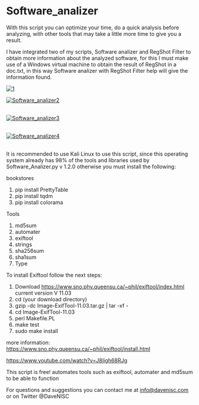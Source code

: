 # Software_analizer
With this script you can optimize your time, do a quick analysis before analyzing, with other tools that may take a little  more time to give you a result. 

I have integrated two of my scripts, Software analizer and RegShot Filter to obtain more information about the analyzed software, for this I must make use of a Windows virtual machine to obtain the result of RegShot in a doc.txt, in this way Software analizer with RegShot Filter help will give the information found.

<a href="https://ibb.co/Dfmjsg3"><img src="https://i.ibb.co/hFrTh1p/1.jpg" alt="1" border="0"></a>

<a href="https://ibb.co/dJcvH8"><img src="https://preview.ibb.co/hXFhx8/Software_analizer2.jpg" alt="Software_analizer2" border="0"></a><br /><a target='_blank' href=''></a><br />

<a href="https://ibb.co/i0sZAT"><img src="https://preview.ibb.co/hy9sx8/Software_analizer3.jpg" alt="Software_analizer3" border="0"></a><br /><a target='_blank' href=''></a><br />

<a href="https://ibb.co/cDWcVT"><img src="https://preview.ibb.co/kg2Uc8/Software_analizer4.jpg" alt="Software_analizer4" border="0"></a><br /><a target='_blank' href=''></a><br />


It is recommended to use Kali Linux to use this script, since this operating system already has 98% of the tools and libraries used by Software_Analizer.py v 1.2.0 otherwise you must install the following:

bookstores

1. pip install PrettyTable
2. pip install tqdm
3. pip install colorama


Tools

1. md5sum
2. automater
3. exiftool
4. strings
5. sha256sum
6. sha1sum
7. Type


To install Exiftool follow the next steps:

1. Download https://www.sno.phy.queensu.ca/~phil/exiftool/index.html 
current version V 11.03
2. cd (your download directory)
3. gzip -dc Image-ExifTool-11.03.tar.gz | tar -xf -
4. cd Image-ExifTool-11.03
5. perl Makefile.PL
6. make test
7. sudo make install
  
more information: https://www.sno.phy.queensu.ca/~phil/exiftool/install.html
  

https://www.youtube.com/watch?v=J8Iigh68RJg

This script is free! automates tools such as exiftool, automater and md5sum to be able to function

For questions and suggestions you can contact me at info@davenisc.com or on Twitter @DaveNISC
